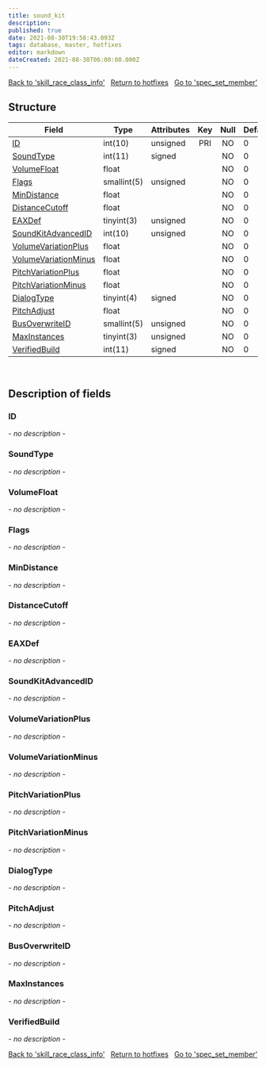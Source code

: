 ```yaml
---
title: sound_kit
description: 
published: true
date: 2021-08-30T19:58:43.093Z
tags: database, master, hotfixes
editor: markdown
dateCreated: 2021-08-30T06:00:00.000Z
---
```


<a href="https://dev.trinitycore.info/en/database/master/hotfixes/skill_race_class_info" class="mt-5 v-btn v-btn--depressed v-btn--flat v-btn--outlined theme--light v-size--default darkblue--text text--lighten-3"><span class="v-btn__content"><i aria-hidden="true" class="v-icon notranslate v-icon--left mdi mdi-arrow-left theme--light"></i><span>Back to 'skill_race_class_info'</span></span></a>&nbsp;&nbsp;&nbsp;<a href="https://dev.trinitycore.info/en/database/master/hotfixes/home" class="mt-5 v-btn v-btn--depressed v-btn--flat v-btn--outlined theme--light v-size--default darkblue--text text--lighten-3"><span class="v-btn__content"><i aria-hidden="true" class="v-icon notranslate v-icon--left mdi mdi-home-outline theme--light"></i><span>Return to hotfixes</span></span></a>&nbsp;&nbsp;&nbsp;<a href="https://dev.trinitycore.info/en/database/master/hotfixes/spec_set_member" class="mt-5 v-btn v-btn--depressed v-btn--flat v-btn--outlined theme--light v-size--default darkblue--text text--lighten-3"><span class="v-btn__content"><span>Go to 'spec_set_member'</span><i aria-hidden="true" class="v-icon notranslate v-icon--right mdi mdi-arrow-right theme--light"></i></span></a>

## Structure

| Field | Type | Attributes | Key | Null | Default | Extra | Comment |
| --- | --- | --- | :---: | :---: | --- | --- | --- |
| [ID](#id) | int(10) | unsigned | PRI | NO | 0 |  |  |
| [SoundType](#soundtype) | int(11) | signed |  | NO | 0 |  |  |
| [VolumeFloat](#volumefloat) | float |  |  | NO | 0 |  |  |
| [Flags](#flags) | smallint(5) | unsigned |  | NO | 0 |  |  |
| [MinDistance](#mindistance) | float |  |  | NO | 0 |  |  |
| [DistanceCutoff](#distancecutoff) | float |  |  | NO | 0 |  |  |
| [EAXDef](#eaxdef) | tinyint(3) | unsigned |  | NO | 0 |  |  |
| [SoundKitAdvancedID](#soundkitadvancedid) | int(10) | unsigned |  | NO | 0 |  |  |
| [VolumeVariationPlus](#volumevariationplus) | float |  |  | NO | 0 |  |  |
| [VolumeVariationMinus](#volumevariationminus) | float |  |  | NO | 0 |  |  |
| [PitchVariationPlus](#pitchvariationplus) | float |  |  | NO | 0 |  |  |
| [PitchVariationMinus](#pitchvariationminus) | float |  |  | NO | 0 |  |  |
| [DialogType](#dialogtype) | tinyint(4) | signed |  | NO | 0 |  |  |
| [PitchAdjust](#pitchadjust) | float |  |  | NO | 0 |  |  |
| [BusOverwriteID](#busoverwriteid) | smallint(5) | unsigned |  | NO | 0 |  |  |
| [MaxInstances](#maxinstances) | tinyint(3) | unsigned |  | NO | 0 |  |  |
| [VerifiedBuild](#verifiedbuild) | int(11) | signed |  | NO | 0 |  |  |
&nbsp;
## Description of fields

### ID
*- no description -*
&nbsp;

### SoundType
*- no description -*
&nbsp;

### VolumeFloat
*- no description -*
&nbsp;

### Flags
*- no description -*
&nbsp;

### MinDistance
*- no description -*
&nbsp;

### DistanceCutoff
*- no description -*
&nbsp;

### EAXDef
*- no description -*
&nbsp;

### SoundKitAdvancedID
*- no description -*
&nbsp;

### VolumeVariationPlus
*- no description -*
&nbsp;

### VolumeVariationMinus
*- no description -*
&nbsp;

### PitchVariationPlus
*- no description -*
&nbsp;

### PitchVariationMinus
*- no description -*
&nbsp;

### DialogType
*- no description -*
&nbsp;

### PitchAdjust
*- no description -*
&nbsp;

### BusOverwriteID
*- no description -*
&nbsp;

### MaxInstances
*- no description -*
&nbsp;

### VerifiedBuild
*- no description -*
&nbsp;

<a href="https://dev.trinitycore.info/en/database/master/hotfixes/skill_race_class_info" class="mt-5 v-btn v-btn--depressed v-btn--flat v-btn--outlined theme--light v-size--default darkblue--text text--lighten-3"><span class="v-btn__content"><i aria-hidden="true" class="v-icon notranslate v-icon--left mdi mdi-arrow-left theme--light"></i><span>Back to 'skill_race_class_info'</span></span></a>&nbsp;&nbsp;&nbsp;<a href="https://dev.trinitycore.info/en/database/master/hotfixes/home" class="mt-5 v-btn v-btn--depressed v-btn--flat v-btn--outlined theme--light v-size--default darkblue--text text--lighten-3"><span class="v-btn__content"><i aria-hidden="true" class="v-icon notranslate v-icon--left mdi mdi-home-outline theme--light"></i><span>Return to hotfixes</span></span></a>&nbsp;&nbsp;&nbsp;<a href="https://dev.trinitycore.info/en/database/master/hotfixes/spec_set_member" class="mt-5 v-btn v-btn--depressed v-btn--flat v-btn--outlined theme--light v-size--default darkblue--text text--lighten-3"><span class="v-btn__content"><span>Go to 'spec_set_member'</span><i aria-hidden="true" class="v-icon notranslate v-icon--right mdi mdi-arrow-right theme--light"></i></span></a>

